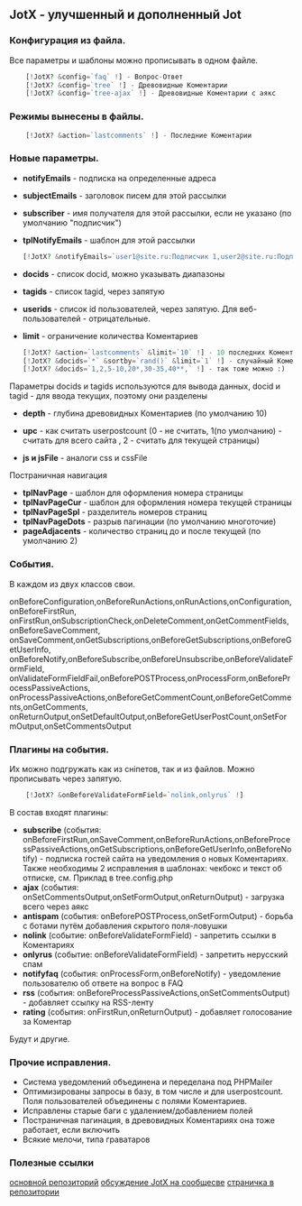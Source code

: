 JotX - улучшенный и дополненный Jot
-----------------------------------

### Конфигурация из файла. 
Все параметры и шаблоны можно прописывать в одном файле.

```php
    [!JotX? &config=`faq` !] - Вопрос-Ответ
    [!JotX? &config=`tree` !] - Древовидные Коментарии
    [!JotX? &config=`tree-ajax` !] - Древовидные Коментарии с аякс
```

### Режимы вынесены в файлы.

```php
    [!JotX? &action=`lastcomments` !] - Последние Коментарии
```

### Новые параметры.

* **notifyEmails** - подписка на определенные адреса
* **subjectEmails** - заголовок писем для этой рассылки
* **subscriber** - имя получателя для этой рассылки, если не указано (по умолчанию "подписчик")
* **tplNotifyEmails** - шаблон для этой рассылки

    ```php
    [!JotX? &notifyEmails=`user1@site.ru:Подписчик 1,user2@site.ru:Подписчик 2,user3@site.ru` !]

* **docids** - список docid, можно указывать диапазоны
* **tagids** - список tagid, через запятую
* **userids** - список id пользователей, через запятую. Для веб-пользователей - отрицательные.
* **limit** - ограничение количества Коментариев

    ```php
    [!JotX? &action=`lastcomments` &limit=`10` !] - 10 последних Коментариев со всего сайта
    [!JotX? &docids=`*` &sortby=`rand()` &limit=`1` !] - случайный Коментар со всего сайта
    [!JotX? &docids=`1,2,5-10,20*,30-35,40**,` !] - так тоже можно :)

Параметры docids и tagids используются для вывода данных, docid и tagid - для ввода текущих, поэтому они разделены

* **depth** - глубина древовидных Коментариев (по умолчанию 10)
* **upc** - как считать userpostcount (0 - не считать, 1(по умолчанию) - считать для всего сайта , 2 - считать для текущей страницы)

* **js и jsFile** - аналоги css и cssFile

Постраничная навигация

* **tplNavPage** - шаблон для оформления номера страницы
* **tplNavPageCur** - шаблон для оформления номера текущей страницы
* **tplNavPageSpl** - разделитель номеров страниц
* **tplNavPageDots** - разрыв пагинации (по умолчанию многоточие)
* **pageAdjacents** - количество страниц до и после текущей (по умолчанию 2)

### События. 
В каждом из двух классов свои.

onBeforeConfiguration,onBeforeRunActions,onRunActions,onConfiguration,onBeforeFirstRun,
onFirstRun,onSubscriptionCheck,onDeleteComment,onGetCommentFields,onBeforeSaveComment,
onSaveComment,onGetSubscriptions,onBeforeGetSubscriptions,onBeforeGetUserInfo,
onBeforeNotify,onBeforeSubscribe,onBeforeUnsubscribe,onBeforeValidateFormField,
onValidateFormFieldFail,onBeforePOSTProcess,onProcessForm,onBeforeProcessPassiveActions,
onProcessPassiveActions,onBeforeGetCommentCount,onBeforeGetComments,onGetComments,
onReturnOutput,onSetDefaultOutput,onBeforeGetUserPostCount,onSetFormOutput,onSetCommentsOutput

### Плагины на события.
Их можно подгружать как из сніпетов, так и из файлов. Можно прописывать через запятую.

```php
    [!JotX? &onBeforeValidateFormField=`nolink,onlyrus` !]
```

В состав входят плагины:

* **subscribe** (события: onBeforeFirstRun,onSaveComment,onBeforeRunActions,onBeforeProcessPassiveActions,onGetSubscriptions,onBeforeGetUserInfo,onBeforeNotify) - 
подписка гостей сайта на уведомления о новых Коментариях. Также необходимы 2 исправления в шаблонах: чекбокс и текст об отписке, см. Приклад в tree.config.php
* **ajax** (события: onSetCommentsOutput,onSetFormOutput,onReturnOutput) - загрузка всего через аякс
* **antispam** (события: onBeforePOSTProcess,onSetFormOutput) - борьба с ботами путём добавления скрытого поля-ловушки
* **nolink** (событие: onBeforeValidateFormField) - запретить ссылки в Коментариях
* **onlyrus** (событие: onBeforeValidateFormField) - запретить нерусский спам
* **notifyfaq** (события: onProcessForm,onBeforeNotify) - уведомление пользователю об ответе на вопрос в FAQ
* **rss** (события: onBeforeProcessPassiveActions,onSetCommentsOutput) - добавляет ссылку на RSS-ленту
* **rating** (события: onFirstRun,onReturnOutput) - добавляет голосование за Коментар

Будут и другие.

### Прочие исправления.

* Система уведомлений объединена и переделана под PHPMailer
* Оптимизированы запросы в базу, в том числе и для userpostcount. Поля пользователей объединены с полями Коментариев.
* Исправлены старые баги с удалением/добавлением полей
* Постраничная пагинация, в древовидных Коментариях она тоже работает, если включить
* Всякие мелочи, типа граватаров

### Полезные ссылки
[основной репозиторий](https://github.com/Temus/JotX)
[обсуждение JotX на сообщесве](http://community.modx-cms.ru/blog/addons/8080.html)
[страничка в репозитории](http://extras.evolution-cms.com/packages/users/jotx.html)